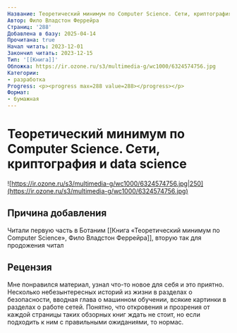 ```yaml
---
Название: Теоретический минимум по Computer Science. Сети, криптография и data science
Автор: Фило Владстон Феррейра
Страниц: '288'
Добавлена в базу: 2025-04-14
Прочитана: true
Начал читать: 2023-12-01
Закончил читать: 2023-12-15
Тип: '[[Книга]]'
Обложка: https://ir.ozone.ru/s3/multimedia-g/wc1000/6324574756.jpg
Категории:
- разработка
Progress: <p><progress max=288 value=288></progress></p>
Формат:
- бумажная
---
```

# Теоретический минимум по Computer Science. Сети, криптография и data science

![https://ir.ozone.ru/s3/multimedia-g/wc1000/6324574756.jpg|250](https://ir.ozone.ru/s3/multimedia-g/wc1000/6324574756.jpg)

## Причина добавления

Читали первую часть в Ботаним [[Книга «Теоретический минимум по Computer Science», Фило Владстон Феррейра]], вторую так для продожения читал

## Рецензия

Мне понравился материал, узнал что-то новое для себя и это приятно. Несколько небезынтересных историй из жизни в разделах о безопасности, вводная глава о машинном обучении, всякие картинки в разделах о работе сетей. Понятно, что откровения и прозрения от каждой страницы таких обзорных книг ждать не стоит, но если подходить к ним с правильными ожиданиями, то нормас.